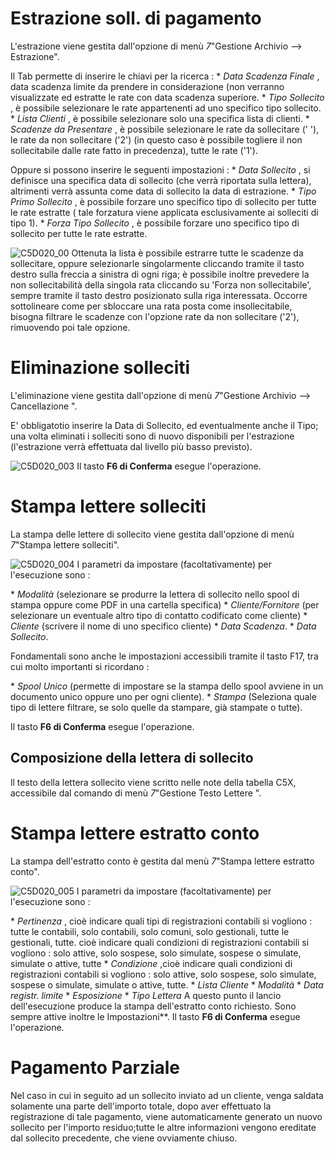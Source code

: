 # Estrazione soll. di pagamento

L'estrazione viene gestita dall'opzione di menù _7_"Gestione Archivio --> Estrazione".

Il Tab permette di inserire le chiavi per la ricerca : 
 \* _Data Scadenza Finale_ , data scadenza limite da prendere in considerazione (non verranno visualizzate ed estratte le rate con data scadenza superiore.
 \* _Tipo Sollecito_ , è possibile selezionare le rate appartenenti ad uno specifico tipo sollecito.
 \* _Lista Clienti_ , è possibile selezionare solo una specifica lista di clienti.
 \* _Scadenze da Presentare_ , è possibile selezionare le rate da sollecitare (' '), le rate da non sollecitare ('2') (in questo caso è possibile togliere il non sollecitabile dalle rate fatto in precedenza), tutte le rate ('1').

Oppure si possono inserire le seguenti impostazioni : 
 \* _Data Sollecito_ , si definisce una specifica data di sollecito (che verrà riportata sulla lettera), altrimenti verrà assunta come data di sollecito la data di estrazione.
 \* _Tipo Primo Sollecito_ , è possibile forzare uno specifico tipo di sollecito per tutte le rate estratte ( tale forzatura viene applicata esclusivamente ai solleciti di tipo 1).
 \* _Forza Tipo Sollecito_ , è possibile forzare uno specifico tipo di sollecito per tutte le rate estratte.

![C5D020_00](http://localhost:3000/immagini/C5D020_02/C5D020_00.png)
Ottenuta la lista è possibile estrarre tutte le scadenze da sollecitare, oppure selezionarle singolarmente cliccando tramite il tasto destro sulla freccia a sinistra di ogni riga; è possibile inoltre prevedere la non sollecitabilità della singola rata cliccando su 'Forza non sollecitabile', sempre tramite il tasto destro posizionato sulla riga interessata.
Occorre sottolineare come per sbloccare una rata posta come insollecitabile, bisogna filtrare le scadenze con l'opzione rate da non sollecitare ('2'), rimuovendo poi tale opzione.

# Eliminazione solleciti

L'eliminazione viene gestita dall'opzione di menù _7_"Gestione Archivio --> Cancellazione ".

E' obbligatotio inserire la Data di Sollecito, ed eventualmente anche il Tipo; una volta eliminati i solleciti sono di nuovo disponibili per l'estrazione (l'estrazione verrà effettuata dal livello più basso previsto).

![C5D020_003](http://localhost:3000/immagini/C5D020_02/C5D020_003.png)
Il tasto **F6 di Conferma** esegue l'operazione.

# Stampa lettere solleciti

La stampa delle lettere di sollecito viene gestita dall'opzione di menù _7_"Stampa lettere solleciti".

![C5D020_004](http://localhost:3000/immagini/C5D020_02/C5D020_004.png)
I parametri da impostare (facoltativamente) per l'esecuzione sono : 

 \* _Modalità_ (selezionare se produrre la lettera di sollecito nello spool di stampa oppure come PDF in una cartella specifica)
 \* _Cliente/Fornitore_ (per selezionare un eventuale altro tipo di contatto codificato come cliente)
 \* _Cliente_ (scrivere il nome di uno specifico cliente)
 \* _Data Scadenza_.
 \* _Data Sollecito_.

Fondamentali sono anche le impostazioni accessibili tramite il tasto F17, tra cui molto importanti si ricordano : 

 \* _Spool Unico_ (permette di impostare se la stampa dello spool avviene in un documento unico oppure uno per ogni cliente).
 \* _Stampa_ (Seleziona quale tipo di lettere filtrare, se solo quelle da stampare, già stampate o tutte).

Il tasto **F6 di Conferma** esegue l'operazione.

## Composizione della lettera di sollecito

ll testo della lettera sollecito viene scritto nelle note della tabella C5X, accessibile dal comando di menù _7_"Gestione Testo Lettere ".

# Stampa lettere estratto conto

La stampa dell'estratto conto è gestita dal menù _7_"Stampa lettere estratto conto".

![C5D020_005](http://localhost:3000/immagini/C5D020_02/C5D020_005.png)
I parametri da impostare (facoltativamente) per l'esecuzione sono : 

 \* _Pertinenza_ , cioè indicare quali tipi di registrazioni contabili si vogliono :  tutte le contabili, solo contabili, solo comuni, solo gestionali, tutte le gestionali, tutte.  cioè indicare quali condizioni di registrazioni contabili si vogliono :  solo attive, solo sospese, solo simulate, sospese o simulate, simulate o attive, tutte
 \* _Condizione_ ,cioè indicare quali condizioni di registrazioni contabili si vogliono :  solo attive, solo sospese, solo simulate, sospese o simulate, simulate o attive, tutte.
 \* _Lista Cliente_
 \* _Modalità_
 \* _Data registr. limite_
 \* _Esposizione_
 \* _Tipo Lettera_
A questo punto il lancio dell'esecuzione produce la stampa dell'estratto conto richiesto. Sono sempre attive inoltre le Impostazioni**. Il tasto **F6 di Conferma** esegue l'operazione.

# Pagamento Parziale

Nel caso in cui in seguito ad un sollecito inviato ad un cliente, venga saldata solamente una parte dell'importo totale, dopo aver effettuato la registrazione di tale pagamento, viene automaticamente generato un nuovo sollecito per l'importo residuo;tutte le altre informazioni vengono ereditate dal sollecito precedente, che viene ovviamente chiuso.
